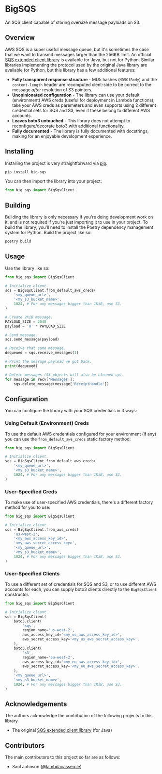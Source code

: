 # BigSQS
An SQS client capable of storing oversize message payloads on S3.

## Overview
AWS SQS is a super useful message queue, but it's sometimes the case that we want to transmit messages larger than the 256KB limit. An official [SQS extended client library](http://docs.aws.amazon.com/AWSSimpleQueueService/latest/SQSDeveloperGuide/sqs-s3-messages.html) is available for Java, but not for Python. Similar libraries implementing the protocol used by the original Java library are available for Python, but this library has a few additional features:

* **Fully transparent response structure** - MD5 hashes (`MD5OfBody`) and the `content-length` header are recomputed clent-side to be correct to the message *after* resolution of S3 pointers.
* **Unopinionated configuration** - The library can use your default (environment) AWS creds (useful for deployment in Lambda functions), take your AWS creds as paremeters and even supports using 2 different credential sets for SQS and S3, even if these belong to different AWS accounts.
* **Leaves boto3 untouched** - This library does not attempt to reconfigure/decorate boto3 with additional functionality.
* **Fully documented** - The library is fully documented with docstrings, making for an enjoyable development experience.

## Installing
Installing the project is very straightforward via [pip](https://pypi.org/project/pip/):

```bash
pip install big-sqs
```

You can then import the library into your project:

```python
from big_sqs import BigSqsClient
```

## Building
Building the library is only necessary if you're doing development work on it, and is not required if you're just importing it to use in your project. To build the library, you'll need to install the Poetry dependency management system for Python. Build the project like so:

```bash
poetry build
```

## Usage
Use the library like so:

```python
from big_sqs import BigSqsClient

# Initialize client.
sqs = BigSqsClient.from_default_aws_creds(
    '<my_queue_url>',
    '<my_s3_bucket_name>',
    1024, # For any messages bigger than 1KiB, use S3.
)

# Create 2KiB message.
PAYLOAD_SIZE = 2048
payload = '0' * PAYLOAD_SIZE

# Send message.
sqs.send_message(payload)

# Receive that same message.
dequeued = sqs.receive_messages(1)

# Print the message payload we got back.
print(dequeued)

# Delete messages (S3 objects will also be cleaned up).
for message in recv['Messages']:
    sqs.delete_message(message['ReceiptHandle'])
```

## Configuration
You can configure the library with your SQS credentials in 3 ways:

### Using Default (Environment) Creds
To use the default AWS credentials configured for your environment (if any) you can use the `from_default_aws_creds` static factory method:

```python
from big_sqs import BigSqsClient

# Initialize client.
sqs = BigSqsClient.from_default_aws_creds(
    '<my_queue_url>',
    '<my_s3_bucket_name>',
    1024, # For any messages bigger than 1KiB, use S3.
)
```

### User-Specified Creds
To make use of user-specified AWS credentials, there's a different factory method for you to use:

```python
from big_sqs import BigSqsClient

# Initialize client.
sqs = BigSqsClient.from_aws_creds(
    'us-west-2',
    '<my_aws_access_key_id>',
    '<my_aws_secret_access_key>',
    '<my_queue_url>',
    '<my_s3_bucket_name>',
    1024, # For any messages bigger than 1KiB, use S3.
)
```

### User-Specified Clients
To use a different set of credentials for SQS and S3, or to use different AWS accounts for each, you can supply boto3 clients directly to the `BigSqsClient` constructor.

```python
from big_sqs import BigSqsClient

# Initialize client.
sqs = BigSqsClient(
    boto3.client(
        'sqs',
        region_name='us-west-2',
        aws_access_key_id='<my_us_aws_access_key_id>',
        aws_secret_access_key='<my_us_aws_secret_access_key>',
    ),
    boto3.client(
        's3',
        region_name='eu-west-2',
        aws_access_key_id='<my_eu_aws_access_key_id>',
        aws_secret_access_key='<my_eu_aws_secret_access_key>',
    ),
    '<my_queue_url>',
    '<my_s3_bucket_name>',
    1024, # For any messages bigger than 1KiB, use S3.
)
```

## Acknowledgements
The authors acknowledge the contribution of the following projects to this library.

* The original [SQS extended client library](http://docs.aws.amazon.com/AWSSimpleQueueService/latest/SQSDeveloperGuide/sqs-s3-messages.html) (for Java)

## Contributors
The main contributors to this project so far are as follows:

* Saul Johnson ([@lambdacasserole](https://github.com/lambdacasserole))
